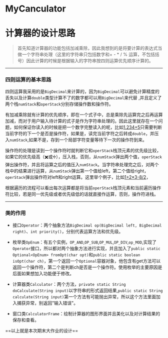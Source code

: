 # MyCanculator
# 计算器的设计思路

> 首先知道计算器的功能包括加减乘除，因此我想到的是将要计算的表达式当做一个字符串处理（这里的字符串只包括数字和+ - * / % 运算，不包括括号）因此计算的时候是根据输入的字符串按四则运算优先顺序计算的。

****

### 四则运算的基本思路

​	四则运算我采用的是`BigDecimal`来计算的，因为`BigDecimal`可以避免计算精度的丢失以及计算`double`类型计算不了的数字都可以用`BigDecimal`来代替 ,并且定义了两个栈`numStack`和`operStack`分别存储操作数和操作符。

​	有加减乘除就有计算的优先顺序，即在一个式子中，总是乘除先运算完之后再运算加减，而对于用户输入待计算的式子是作为字符串处理的。因此这里就存在一个问题，如何保证你读入的时候是把一个数字完整读入的呢，比如<u>1.234+5</u>只需要判断当前字符的下一个是否是操作符，如果是，读完当前字符之后转成`double`，并压入`numStack`,如果不是，存到一个局部字符变量等待下一次的操作符到来。

​	操作符的处理是读到一个操作符时就判断它和`operStack`栈顶元素的优先级比较，如果它的优先级高（✖️或➗），压入栈，否则，从`numStack`弹出两个值，`operStack`弹出操作符，并且将运算之后的值压入`numStack`。当字符串处理完之后，对两个栈中的结果进行运算，从`numStack`弹出第一个值给left，第二个值给right，`operStack`弹出操作符对left和right运算。这里举个例子，比如<u>1+2*3-8/2</u>，

​	根据遍历的流程可以看出每次运算都是将当前`operStack`栈顶元素和当前遍历操作符比较，若是同一优先级或者优先级低的话就直接作运算，否则，操作符进栈。




****



### 类的作用

+ 接口`Operator`：两个抽象方法`BigDecimal op(BigDecimal left, BigDecimal right)`、`int priority()`，分别代表运算方法和优先级。

+ 枚举类`OpEnum`：有五个实例，`OP_AND`,`OP_SUB`,`OP_MUL`,`OP_DIV`,`op_MOD`,实现了`Operator`接口，所以都对两个抽象方法进行实现，并且加入了`public static Optional<OpEnum> fromOpt(char opt)`和`public static boolean isOpt(char ch)`，第一个返回一个`Optional`容器对象，他包含有get方法可以返回一个操作符，第二个是判断ch是否是一个操作符。使用枚举的主要原因是后面如果想加入功能便于修改。
+ 计算器类`Calculator`：两个方法，`private static String doCalculate(String input)`以字符串的形式返回结果,`public static String calculate(String input)`第一个方法有可能抛出异常，所以这个方法里面加入捕获异常，别返回"输入错误"。
+ 窗口类`CalculatorFrame`：绘制计算器的图形界面并且美化以及对计算结果的保存和查看。

==以上就是本次期末大作业的设计==

